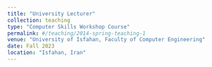 ```yaml
---
title: "University Lecturer"
collection: teaching
type: "Computer Skills Workshop Course"
permalink: #/teaching/2014-spring-teaching-1
venue: "University of Isfahan, Faculty of Computer Engineering"
date: Fall 2023
location: "Isfahan, Iran"
---
```


<!-- This is a description of a teaching experience. You can use markdown like any other post.

Heading 1
======

Heading 2
======

Heading 3
====== -->